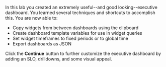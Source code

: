 In this lab you created an extremely useful--and good looking--executive dashboard. You learned several techniques and shortcuts to accomplish this. You are now able to:
<ul style="max-width: 75vw;  margin: auto;">
  <li>Copy widgets from between dashboards using the clipboard
  <li>Create dashboard template variables for use in widget queries
  <li>Set widget timeframes to fixed periods or to global time
  <li>Export dashboards as JSON
</ul>

Click the **Continue** button to further customize the executive dashboard by adding an SLO, drilldowns, and some visual appeal.